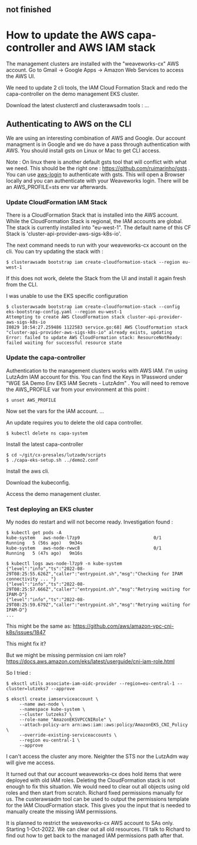 ## not finished

# How to update the AWS capa-controller and AWS IAM stack 

The management clusters are installed with the "weaveworks-cx" AWS account. Go to Gmail -> Google Apps -> Amazon Web Services to access the AWS UI.

We need to update 2 cli tools, the IAM Cloud Formation Stack and redo the capa-controller on the demo management EKS cluster.

Download the latest clusterctl and clusterawsadm tools :
...

## Authenticating to AWS on the CLI

We are using an interesting combination of AWS and Google. Our account managment is in Google and we do have a pass through authentication with AWS. You should install gsts on Linux or Mac to get CLI access. 

Note : On linux there is another default gsts tool that will conflict with what we need. This should be the right one : https://github.com/ruimarinho/gsts . You can use [aws-login](./tools/aws-login) to authenticate with gsts. This will open a Browser locally and you can authenticate with your Weaveworks login. There will be an AWS_PROFILE=sts env var afterwards. 

### Update CloudFormation IAM Stack

There is a CloudFormation Stack that is installed into the AWS account. While the CloudFormation Stack is regional, the IAM accounts are global. The stack is currently installed into "eu-west-1". The default name of this CF Stack is 'cluster-api-provider-aws-sigs-k8s-io'.

The next command needs to run with your weaveworks-cx account on the cli. You can try updating the stack with : 
```
$ clusterawsadm bootstrap iam create-cloudformation-stack --region eu-west-1
```

If this does not work, delete the Stack from the UI and install it again fresh from the CLI.

I was unable to use the EKS specific configuration
```
$ clusterawsadm bootstrap iam create-cloudformation-stack --config eks-bootstrap-config.yaml --region eu-west-1
Attempting to create AWS CloudFormation stack cluster-api-provider-aws-sigs-k8s-io
I0829 10:54:27.259486 1122583 service.go:68] AWS Cloudformation stack "cluster-api-provider-aws-sigs-k8s-io" already exists, updating
Error: failed to update AWS CloudFormation stack: ResourceNotReady: failed waiting for successful resource state
```

### Update the capa-controller

Authentication to the management clusters works with AWS IAM. I'm using LutzAdm IAM account for this. You can find the Keys in 1Password under "WGE SA Demo Env EKS IAM Secrets - LutzAdm" . You will need to remove the AWS_PROFILE var from your environment at this point :
```
$ unset AWS_PROFILE
```

Now set the vars for the IAM account.
...

An update requires you to delete the old capa controller.
```
$ kubectl delete ns capa-system
```

Install the latest capa-controller
```
$ cd ~/git/cx-presales/lutzadm/scripts
$ ./capa-eks-setup.sh ../demo2.conf
```

Install the aws cli. 

Download the kubeconfig.

Access the demo management cluster.

### Test deploying an EKS cluster

My nodes do restart and will not become ready. Investigation found :

```
$ kubectl get pods -A
kube-system   aws-node-l7zp9                            0/1     Running   5 (56s ago)   9m34s
kube-system   aws-node-rwwc8                            0/1     Running   5 (47s ago)   9m16s

$ kubectl logs aws-node-l7zp9 -n kube-system
{"level":"info","ts":"2022-08-29T08:25:55.626Z","caller":"entrypoint.sh","msg":"Checking for IPAM connectivity ... "}
{"level":"info","ts":"2022-08-29T08:25:57.666Z","caller":"entrypoint.sh","msg":"Retrying waiting for IPAM-D"}
{"level":"info","ts":"2022-08-29T08:25:59.679Z","caller":"entrypoint.sh","msg":"Retrying waiting for IPAM-D"}
...
```


This might be the same as:
https://github.com/aws/amazon-vpc-cni-k8s/issues/1847

This might fix it?

But we might be missing permission cni iam role?
https://docs.aws.amazon.com/eks/latest/userguide/cni-iam-role.html

So I tried :
```
$ eksctl utils associate-iam-oidc-provider --region=eu-central-1 --cluster=lutzeks7 --approve

$ eksctl create iamserviceaccount \
     --name aws-node \
     --namespace kube-system \
     --cluster lutzeks7 \
     --role-name "AmazonEKSVPCCNIRole" \
     --attach-policy-arn arn:aws:iam::aws:policy/AmazonEKS_CNI_Policy \
     --override-existing-serviceaccounts \
     --region eu-central-1 \
     --approve 

```

I can't access the cluster any more. Neighter the STS nor the LutzAdm way will give me access.

It turned out that our account weaveworks-cx does hold items that were deployed with old IAM roles. Deleting the CloudFormation stack is not enough to fix this situation. We would need to clear out all objects using old roles and then start from scratch. Richard fixed permissions manually for us. The custerawsadm tool can be used to output the permissions template for the IAM CloudFormation stack. This gives you the input that is needed to manually create the missing IAM permissions.

It is planned to restrict the weaveworks-cx AWS account to SAs only. Starting 1-Oct-2022. We can clear out all old resources. I'll talk to Richard to find out how to get back to the managed IAM permissions path after that.







